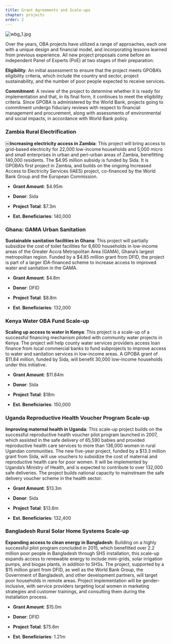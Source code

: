 ```yaml
---
title: Grant Agreements and Scale-ups
chapter: projects
order: 2
---
```


![wbg_1.jpg](/content/projects/media/wbg_1.jpg)

Over the years, OBA projects have utilized a range of approaches, each one with a unique design and financial model, and incorporating lessons learned from previous experience. All new project proposals come before an independent Panel of Experts (PoE) at two stages of their preparation:

**Eligibility**: An initial assessment to ensure that the project meets GPOBA’s eligibility criteria, which include the country and sector, project sustainability, and the number of poor people expected to receive services.

**Commitment**: A review of the project to determine whether it is ready for implementation and that, in its final form, it continues to meet the eligibility criteria. Since GPOBA is administered by the World Bank, projects going to commitment undergo fiduciary reviews with respect to financial management and procurement, along with assessments of environmental and social impacts, in accordance with World Bank policy.

### Zambia Rural Electrification
￼**Increasing electricity access in Zambia**: This project will bring access to grid-based electricity for 22,000 low-income households and 5,000 micro and small enterprises in urban and peri-urban areas of Zambia, benefitting 140,000 residents. The $4.95 million subsidy is funded by Sida. It is GPOBA’s first project in Zambia, and builds on the ongoing Increased Access to Electricity Services (IAES) project, co-financed by the World Bank Group and the European Commission.

- **Grant Amount**: $4.95m

- **Donor**: Sida

- **Project Total**: $7.3m

- **Est. Beneficiaries**: 140,000


### Ghana: GAMA Urban Sanitation
**Sustainable sanitation facilities in Ghana**: This project will partially subsidize the cost of toilet facilities for 6,600 households in low-income areas of the Greater Accra Metropolitan Area (GAMA), Ghana’s largest metropolitan region. Funded by a $4.85 million grant from DFID, the project is part
of a larger IDA-financed scheme to increase access to improved water and sanitation in the GAMA.

- **Grant Amount**: $4.8m

- **Donor**: DFID

- **Project Total**: $8.8m

- **Est. Beneficiaries**: 132,000


### Kenya Water OBA Fund Scale-up
**Scaling up access to water in Kenya**: This project is a scale-up of a successful financing mechanism piloted with community water projects in Kenya. The project will help county water services providers access loan finance from local commercial banks to fund subprojects to improve access to water and sanitation services in low-income areas. A GPOBA grant of $11.84 million, funded by Sida, will benefit 30,000 low-income households under this initiative.

- **Grant Amount**: $11.84m

- **Donor**: Sida

- **Project Total**: $18m

- **Est. Beneficiaries**: 150,000


### Uganda Reproductive Health Voucher Program Scale-up
**Improving maternal health in Uganda**: This scale-up project builds on the successful reproductive health voucher pilot program launched in 2007, which assisted in the safe delivery of 65,590 babies and provided reproductive health care services to more than 136,000 women in rural Ugandan communities. The new five-year project, funded by a $13.3 million grant from Sida, will use vouchers to subsidize the cost of maternal and reproductive health care for poor women. It will be implemented by Uganda’s Ministry of Health, and is expected to contribute to over 132,000 safe deliveries. The project builds national capacity to mainstream the safe delivery voucher scheme in the health sector.

- **Grant Amount**: $13.3m

- **Donor**: Sida

- **Project Total**: $13.6m

- **Est. Beneficiaries**: 132,400


### Bangladesh Rural Solar Home Systems Scale-up
**Expanding access to clean energy in Bangladesh**: Building on a highly successful pilot program concluded in 2015, which benefitted over 2.2 million poor people in Bangladesh through SHS installation, this scale-up expands access to renewable energy to include mini-grids, solar irrigation pumps, and biogas plants, in addition to SHSs. The project, supported by a $15 million grant from DFID, as well as the World Bank Group, the Government of Bangladesh, and other development partners, will target poor households in remote areas. Project implementation will be gender-inclusive, with service providers targeting local women in marketing strategies and customer trainings, and consulting them during the installation process.

- **Grant Amount**: $15.0m

- **Donor**: DFID

- **Project Total**: $75.6m

- **Est. Beneficiaries**: 1.21m
